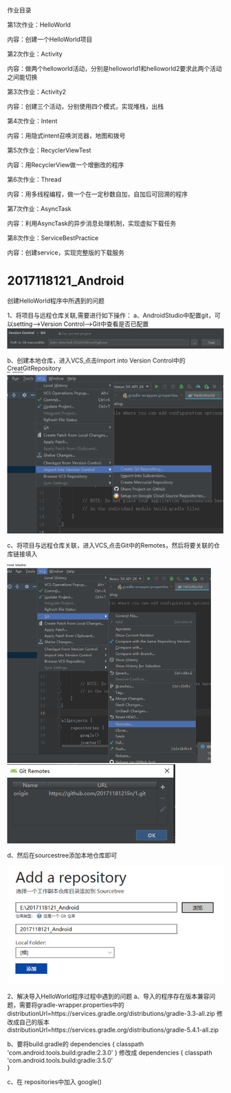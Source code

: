 作业目录

第1次作业：HelloWorld

内容：创建一个HelloWorld项目


第2次作业：Activity

内容：做两个helloworld活动，分别是helloworld1和helloworld2要求此两个活动之间能切换


第3次作业：Activity2

内容：创建三个活动，分别使用四个模式，实现堆栈，出栈


第4次作业：Intent

内容：用隐式intent召唤浏览器，地图和拨号


第5次作业：RecyclerViewTest

内容：用RecyclerView做一个增删改的程序


第6次作业：Thread

内容：用多线程编程，做一个在一定秒数自加，自加后可回溯的程序


第7次作业：AsyncTask

内容：利用AsyncTask的异步消息处理机制，实现虚拟下载任务


第8次作业：ServiceBestPractice

内容：创建service，实现完整版的下载服务







# 2017118121_Android
创建HelloWorld程序中所遇到的问题

1、将项目与远程仓库关联,需要进行如下操作：
a、AndroidStudio中配置git，可以setting–>Version Control–>Git中查看是否已配置
![Image text](https://github.com/2017118121lin/2017118121_Android/raw/master/README%E5%9B%BE%E7%89%87/%E5%9B%BE%E7%89%871.png)

b、创建本地仓库，进入VCS,点击Import into Version Control中的CreatGitRepository
![Image text](https://github.com/2017118121lin/2017118121_Android/raw/master/README%E5%9B%BE%E7%89%87/%E5%9B%BE%E7%89%872.png)

c、将项目与远程仓库关联，进入VCS,点击Git中的Remotes，然后将要关联的仓库链接填入

![Image text](https://github.com/2017118121lin/2017118121_Android/raw/master/README%E5%9B%BE%E7%89%87/%E5%9B%BE%E7%89%873.png)
![Image text](https://github.com/2017118121lin/2017118121_Android/raw/master/README%E5%9B%BE%E7%89%87/%E5%9B%BE%E7%89%874.png)

d、然后在sourcestree添加本地仓库即可

![Image text](https://github.com/2017118121lin/2017118121_Android/raw/master/README%E5%9B%BE%E7%89%87/%E5%9B%BE%E7%89%875.PNG)



2、解决导入HelloWorld程序过程中遇到的问题
a、导入的程序存在版本兼容问题，需要将gradle-wrapper.properties中的
distributionUrl=https\://services.gradle.org/distributions/gradle-3.3-all.zip
修改成自己的版本
distributionUrl=https\://services.gradle.org/distributions/gradle-5.4.1-all.zip


b、要将build.gradle的 
dependencies {
        classpath 'com.android.tools.build:gradle:2.3.0'
}
修改成
dependencies {
        classpath 'com.android.tools.build:gradle:3.5.0'    
}

c、在 repositories中加入  google()
